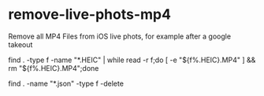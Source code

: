 # remove-live-phots-mp4
Remove all MP4 Files from iOS live phots, for example after a google takeout


  find . -type f -name "*.HEIC" | while read -r f;do [ -e "${f%.HEIC}.MP4" ] && rm "${f%.HEIC}.MP4";done

find . -name "*.json" -type f -delete
